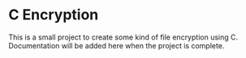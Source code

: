 # C Encryption

This is a small project to create some kind of file encryption using C. Documentation will be added here when the project is complete.
